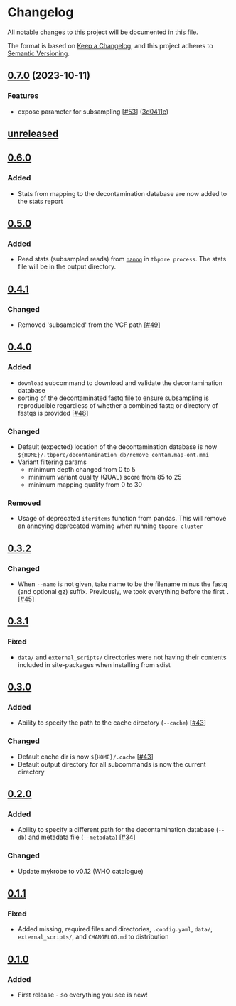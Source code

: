 # Changelog

All notable changes to this project will be documented in this file.

The format is based on [Keep a Changelog](https://keepachangelog.com/en/1.0.0/), and
this project adheres to [Semantic Versioning](https://semver.org/spec/v2.0.0.html).

## [0.7.0](https://github.com/mbhall88/tbpore/compare/0.6.0...v0.7.0) (2023-10-11)


### Features

* expose parameter for subsampling [[#53](https://github.com/mbhall88/tbpore/issues/53)] ([3d0411e](https://github.com/mbhall88/tbpore/commit/3d0411e42897521d81a851cf70a4ee40a84db1ab))

## [unreleased]

## [0.6.0]

### Added

- Stats from mapping to the decontamination database are now added to the stats report

## [0.5.0]

### Added

- Read stats (subsampled reads) from [`nanoq`](https://github.com/esteinig/nanoq) in `tbpore process`. The stats file will be in the output directory.

## [0.4.1]

### Changed

- Removed 'subsampled' from the VCF path [[#49][49]]

## [0.4.0]

### Added

- `download` subcommand to download and validate the decontamination database
- sorting of the decontaminated fastq file to ensure subsampling is reproducible regardless of whether a combined fastq or directory of fastqs is provided [[#48][48]]

### Changed

- Default (expected) location of the decontamination database is now `${HOME}/.tbpore/decontamination_db/remove_contam.map-ont.mmi`
- Variant filtering params
  * minimum depth changed from 0 to 5
  * minimum variant quality (QUAL) score from 85 to 25
  * minimum mapping quality from 0 to 30

### Removed

- Usage of deprecated `iteritems` function from pandas. This will remove an annoying deprecated warning when running `tbpore cluster`

## [0.3.2]

### Changed

- When `--name` is not given, take name to be the filename minus the fastq (and optional gz) suffix. Previously, we took everything before the first `.` [[#45][45]]

## [0.3.1]

### Fixed

- `data/` and `external_scripts/` directories were not having their contents included in site-packages when installing from sdist

## [0.3.0]

### Added

- Ability to specify the path to the cache directory (`--cache`) [[#43][43]]

### Changed

- Default cache dir is now `${HOME}/.cache` [[#43][43]]
- Default output directory for all subcommands is now the current directory

## [0.2.0]

### Added

- Ability to specify a different path for the decontamination database (`--db`) and metadata file (`--metadata`) [[#34]][34]

### Changed

- Update mykrobe to v0.12 (WHO catalogue)

## [0.1.1]

### Fixed

- Added missing, required files and directories, `.config.yaml`, `data/`, `external_scripts/`, and `CHANGELOG.md` to distribution

## [0.1.0]

### Added

- First release - so everything you see is new!

[unreleased]: https://github.com/mbhall88/tbpore/compare/0.6.0...HEAD
[0.6.0]: https://github.com/mbhall88/tbpore/compare/0.5.0...0.6.0
[0.5.0]: https://github.com/mbhall88/tbpore/compare/0.4.1...0.5.0
[0.4.1]: https://github.com/mbhall88/tbpore/compare/0.4.0...0.4.1
[0.4.0]: https://github.com/mbhall88/tbpore/compare/0.3.2...0.4.0
[0.3.2]: https://github.com/mbhall88/tbpore/compare/0.3.1...0.3.2
[0.3.1]: https://github.com/mbhall88/tbpore/compare/0.3.0...0.3.1
[0.3.0]: https://github.com/mbhall88/tbpore/compare/0.2.0...0.3.0
[0.2.0]: https://github.com/mbhall88/tbpore/compare/0.1.1...0.2.0
[0.1.1]: https://github.com/mbhall88/tbpore/compare/0.1.0...0.1.1
[0.1.0]: https://github.com/mbhall88/tbpore/releases/tag/0.1.0
[34]: https://github.com/mbhall88/tbpore/issues/34
[43]: https://github.com/mbhall88/tbpore/issues/43
[45]: https://github.com/mbhall88/tbpore/issues/45
[48]: https://github.com/mbhall88/tbpore/issues/48
[49]: https://github.com/mbhall88/tbpore/issues/49
